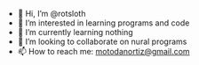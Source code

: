 - 👋 Hi, I’m @rotsloth
- 👀 I’m interested in learning programs and code 
- 🌱 I’m currently learning nothing
- 💞️ I’m looking to collaborate on nural programs
- 📫 How to reach me: motodanortiz@gmail.com

<!---
rotsloth/rotsloth is a ✨ special ✨ repository because its `README.md` (this file) appears on your GitHub profile.
You can click the Preview link to take a look at your changes.
--->
